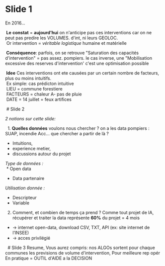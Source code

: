 # Slide 1

En 2016...   

** Le** **constat** = **aujourd'hui** on n'anticipe pas ces interventions car on ne peut pas predire les VOLUMES. d'int, ni leurs GEOLOC.  
 Or intervention = _véritable logistique_ humaine et matérielle   

** Conséquence**: parfois, on se retrouve "Saturation des capacités d'intervention" = pas assez. pompiers. le cas inverse, une "Mobilisation excessive des reserves d'intervention' c'est une optimisation possible  

** Idee** Ces interventions ont ete causées par un certain nombre de facteurs, plus ou moins intuitifs.  
 Ex simple: cas prédicton intuitive  
 LIEU = commune forestiere  
 FACTEURS = chaleur A- pas de pluie  
 DATE = 14 juillet = feux artifices   


 # Slide 2  

_2 notions sur cette slide:_

  1. **Quelles données** voulons nous chercher ? on a les data pompiers : SUAP, incendie Acc... que chercher a partir de là ?  
* Intuitions,
* experience metier,
* discussions autour du projet 

_Type de données :_  
 * Open data  
* Data partenaire   

_Utilisation donnée :_
* Descripteur   
* Variable    

2. Comment, et combien de temps ça prend ?
Comme tout projet de IA, récupérer et traiter la data représente **60%** du projet = 4 mois  
* -> internet open-data, download CSV, TXT, API (ex: site internet de l’INSEE)
* -> acces privilégié  


  # Slide 3
Resume, Vous aurez compris: nos ALGOs sortent pour chaque communes les previsions de volume d'intervention, Pour meilleure rep opér  
En pratique = OUTIL d'AIDE a la DECISION
